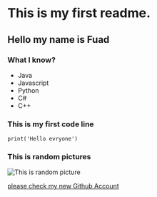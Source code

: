# This is my first readme.
## Hello my name is Fuad
### What I know?
* Java
* Javascript
* Python
* C#
* C++
### This is my first code line
`print('Hello evryone')`


### This is random pictures
![This is random picture](https://encrypted-tbn0.gstatic.com/images?q=tbn:ANd9GcTmIH1ScG7IUPXxu1rgzTJdgkrgBiN32iA0Tw&usqp=CAU)


[please check my new Github Account](https://github.com/fuadmemmedli/fuadmemmedli/edit/main/README.md)
